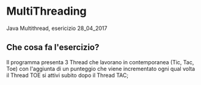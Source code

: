 # MultiThreading
Java Multithread, esericizio 28_04_2017

## Che cosa fa l'esercizio?
Il programma presenta 3 Thread che lavorano in contemporanea (Tic, Tac, Toe) con l'aggiunta di un punteggio che viene incrementato ogni qual volta il Thread TOE si attivi subito dopo il Thread TAC;
